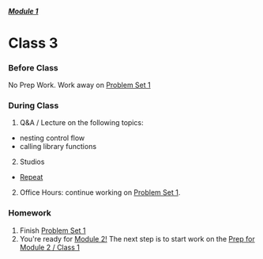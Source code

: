 ##### [Module 1](../..)

# Class 3

### Before Class
No Prep Work. Work away on [Problem Set 1](../problem-set)

### During Class

1. Q&A / Lecture on the following topics:
  * nesting control flow
  * calling library functions
2. Studios
  * [Repeat](../studios/repeat) 
2. Office Hours: continue working on [Problem Set 1](../problem-set). 

### Homework
1. Finish [Problem Set 1](../problem-set)
2. You're ready for [Module 2!](../../../module2) The next step is to start work on the [Prep for Module 2 / Class 1](../../../module2/materials/class1-prep)

